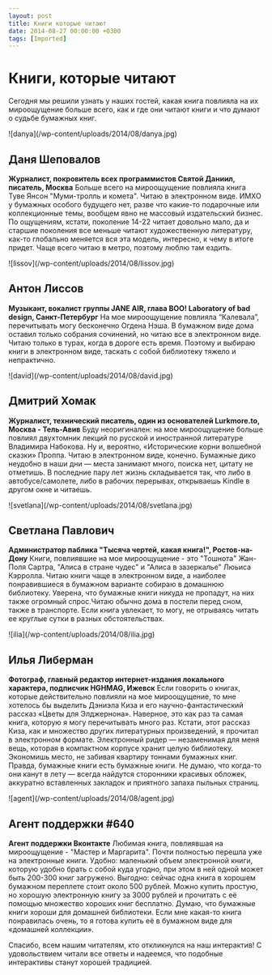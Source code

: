```yaml
---
layout: post
title: Книги которые читают
date: 2014-08-27 00:00:00 +0300
tags: [Imported]
---
```

# Книги, которые читают

Сегодня мы решили узнать у наших гостей, какая книга повлияла на их мироощущение больше всего, как и где они читают книги и что думают о судьбе бумажных книг.

<div class="col-xs-12">

<div class="col-md-12">![danya](/wp-content/uploads/2014/08/danya.jpg)</div>

<div class="col-md-12">

## Даня Шеповалов

**Журналист, покровитель всех программистов Святой Даниил, писатель, Москва** Больше всего на мироощущение повлияла книга Туве Янсон "Муми-тролль и комета". Читаю в электронном виде. ИМХО у бумажных особого будущего нет, разве что какие-то подарочные или коллекционные темы, вообщем явно не массовый издательский бизнес. По ощущениям, кстати, поколение 14-22 читает довольно мало, да и старшие поколения все меньше читают художественную литературу, как-то глобально меняется вся эта модель, интересно, к чему в итоге придет. Чаще всего читаю в метро, поэтому люблю там ездить.</div>

</div>

<div class="col-xs-12">

<div class="col-md-12">![lissov](/wp-content/uploads/2014/08/lissov.jpg)</div>

<div class="col-md-12">

## Антон Лиссов

**Музыкант, вокалист группы JANE AIR, глава BOO! Laboratory of bad design, Санкт-Петербург** На мое мироощущение повлияла “Калевала”, перечитывать могу бесконечно Огдена Нэша. В бумажном виде дома оставил только собрания сочинений, но читаю все в электронном виде. Читаю только в турах, когда в дороге есть время. Поэтому и выбираю книги в электронном виде, таскать с собой библиотеку тяжело и непрактично.</div>

</div>

<div class="col-xs-12">

<div class="col-md-12">![david](/wp-content/uploads/2014/08/david.jpg)</div>

<div class="col-md-12">

## Дмитрий Хомак

**Журналист, технический писатель, один из основателей Lurkmore.to, Москва - Тель-Авив** Буду неоригинален: на мое мироощущение больше повлиял двухтомник лекций по русской и иностранной литературе Владимира Набокова. Ну и, вероятно, «Исторические корни волшебной сказки» Проппа. Читаю в электронном виде, конечно. Бумажные дико неудобно в наши дни — места занимают много, поиска нет, цитату не отметишь. В последние пару лет жизнь складывается так, что либо в автобусе/самолете, либо в рабочих перерывах, открываешь Kindle в другом окне и читаешь.</div>

</div>

<div class="col-xs-12">

<div class="col-md-12">![svetlana](/wp-content/uploads/2014/08/svetlana.jpg)</div>

<div class="col-md-12">

## Светлана Павлович

**Администратор паблика "Тысяча чертей, какая книга!", Ростов-на-Дону** Книги, повлиявшие на мое мироощущение - это "Тошнота" Жан-Поля Сартра, "Алиса в стране чудес" и "Алиса в зазеркалье" Люьиса Кэрролла. Читаю книги чаще в электронном виде, а наиболее понравившиеся в бумажном варианте собираю в домашнюю библиотеку. Уверена, что бумажные книги никуда не пропадут, на них также огромный спрос.Читаю обычно дома в постели перед сном, также в транспорте. Если книга увлекает, то могу, не отрываясь читать ее круглые сутки в разных обстоятельствах.</div>

</div>

<div class="col-xs-12">

<div class="col-md-12">![ilia](/wp-content/uploads/2014/08/ilia.jpg)</div>

<div class="col-md-12">

## Илья Либерман

**Фотограф, главный редактор интернет-издания локального характера, подписчик HGHMAG, Ижевск** Если говорить о книгах, которые действительно повлияли на мое мироощущение, то мне хотелось бы выделить Дэниэла Киза и его научно-фантастический рассказ «Цветы для Элджернона». Наверное, это как раз та самая книга, которую я могу перечитывать много раз. Кстати, этот рассказ Киза, как и множество других литературных произведений, я прочитал в электронном формате. Электронный ридер — незаменимая для меня вещь, которая в компактном корпусе хранит целую библиотеку. Экономишь место, не забивая квартиру тоннами бумажных книг. Правда, бумажные книги есть бумажные книги. Не думаю, что когда-то они канут в лету — всегда найдутся сторонники красивых обложек, аккуратно вставленных закладок и приятного запаха пыльных страниц.</div>

</div>

<div class="col-xs-12">

<div class="col-md-12">![agent](/wp-content/uploads/2014/08/agent.jpg)</div>

<div class="col-md-12">

## Агент поддержки #640

**Агент поддержки Вконтакте** Любимая книга, повлиявшая на мироощущение - "Мастер и Маргарита". Почти полностью перешла уже на электронные книги. Удобно: маленький объем электронной книги, которую удобно брать с собой куда угодно, при этом в ней одной может быть 200-300 книг загружено. Выгодно: сейчас одна книга в хорошем бумажном переплете стоит около 500 рублей. Можно купить простую, но хорошую электронную книгу за 3000 рублей и прочитать с её помощью множество хороших книг бесплатно. Думаю, что бумажные книги хороши для домашней библиотеки. Если мне какая-то книга понравилась очень, то я готова купить её в бумажном виде для «домашней коллекции».</div>

</div>

Спасибо, всем нашим читателям, кто откликнулся на наш интерактив! С удовольствием читали все ответы и надеемся, что подобные интерактивы станут хорошей традицией.